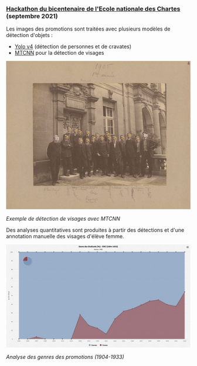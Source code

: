### [Hackathon du bicentenaire de l'Ecole nationale des Chartes](http://www.chartes.psl.eu/fr/actualite/hackathon-du-bicentenaire) (septembre 2021)

Les images des promotions sont traitées avec plusieurs modèles de détection d'objets :
- [Yolo v4](https://github.com/kiyoshiiriemon/yolov4_darknet) (détection de personnes et de cravates)
- [MTCNN](https://github.com/jbrownlee/mtcnn) pour la détection de visages

![MTCNN](https://github.com/altomator/Introduction_to_Deep_Learning-2-Face_Detection/blob/gh-pages/images/promo.jpg)

*Exemple de détection de visages avec MTCNN*

Des analyses quantitatives sont produites à partir des détections et d'une annotation manuelle des visages d'élève femme.

[![Genres des élèves](https://github.com/ademec/Valda/blob/images/images/visuels/genres.jpg)](https://altomator.github.io/Introduction_to_Deep_Learning-2-Face_Detection/ENC/Graphes/illustrations-genrees_an.htm)

*Analyse des genres des promotions (1904-1933)*
